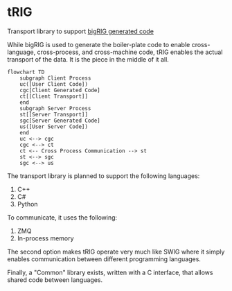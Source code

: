 # tRIG
Transport library to support [bigRIG generated code](https://github.com/jpg85/bigRIG)

While bigRIG is used to generate the boiler-plate code to enable cross-language, cross-process, and cross-machine code, tRIG enables the actual transport of the data. It is the piece in the middle of it all.

```mermaid
flowchart TD
    subgraph Client Process
    uc([User Client Code])
    cgc[Client Generated Code]
    ct[[Client Transport]]
    end
    subgraph Server Process
    st[[Server Transport]]
    sgc[Server Generated Code]
    us([User Server Code])
    end
    uc <--> cgc
    cgc <--> ct
    ct <-- Cross Process Communication --> st
    st <--> sgc
    sgc <--> us
```

The transport library is planned to support the following languages:

1. C++
2. C#
3. Python

To communicate, it uses the following:

1. ZMQ
2. In-process memory

The second option makes tRIG operate very much like SWIG where it simply enables communication between different programming languages.

Finally, a "Common" library exists, written with a C interface, that allows shared code between languages.